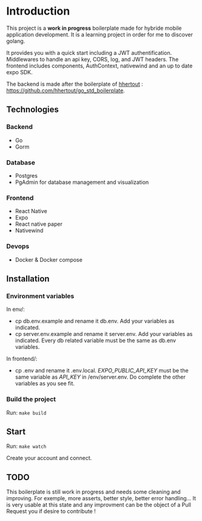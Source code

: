 # Introduction

This project is a **work in progress** boilerplate made for hybride mobile application development. It is a learning project in order for me to discover golang.

It provides you with a quick start including a JWT authentification. Middlewares to handle an api key, CORS, log, and JWT headers. The frontend includes components, AuthContext, nativewind and an up to date expo SDK.

The backend is made after the boilerplate of [hhertout](https://github.com/hhertout) : https://github.com/hhertout/go_std_boilerplate.

## Technologies

### Backend

- Go
- Gorm

### Database

- Postgres
- PgAdmin for database management and visualization

### Frontend

- React Native
- Expo
- React native paper
- Nativewind

### Devops

- Docker & Docker compose

## Installation

### Environment variables

In env/:

- cp db.env.example and rename it db.env. Add your variables as indicated.
- cp server.env.example and rename it server.env. Add your variables as indicated. Every db related variable must be the same as db.env variables.

In frontend/:

- cp .env and rename it .env.local. _EXPO_PUBLIC_API_KEY_ must be the same variable as _API_KEY_ in /env/server.env. Do complete the other variables as you see fit.

### Build the project

Run:
`make build`

## Start

Run: `make watch`

Create your account and connect.

## TODO

This boilerplate is still work in progress and needs some cleaning and improving. For exemple, more asserts, better style, better error handling...
It is very usable at this state and any improvment can be the object of a Pull Request you if desire to contribute !
